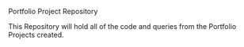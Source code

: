 Portfolio Project Repository
 
This Repository will hold all of the code and queries from the Portfolio Projects created.
